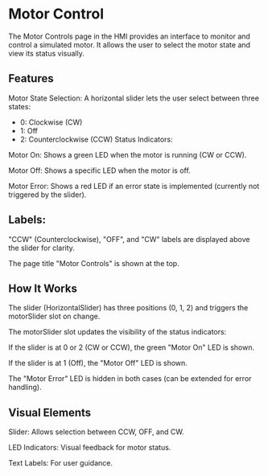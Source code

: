 # Motor Control

The Motor Controls page in the HMI provides an interface to monitor and control a simulated motor. It allows the user to select the motor state and view its status visually.

## Features

Motor State Selection:
A horizontal slider lets the user select between three states:

- 0: Clockwise (CW)
- 1: Off
- 2: Counterclockwise (CCW)
Status Indicators:

Motor On: Shows a green LED when the motor is running (CW or CCW).

Motor Off: Shows a specific LED when the motor is off.

Motor Error: Shows a red LED if an error state is implemented (currently not triggered by the slider).

## Labels:

"CCW" (Counterclockwise), "OFF", and "CW" labels are displayed above the slider for clarity.

The page title "Motor Controls" is shown at the top.

## How It Works

The slider (HorizontalSlider) has three positions (0, 1, 2) and triggers the motorSlider slot on change.

The motorSlider slot updates the visibility of the status indicators:

If the slider is at 0 or 2 (CW or CCW), the green "Motor On" LED is shown.

If the slider is at 1 (Off), the "Motor Off" LED is shown.

The "Motor Error" LED is hidden in both cases (can be extended for error handling).

## Visual Elements

Slider: Allows selection between CCW, OFF, and CW.

LED Indicators: Visual feedback for motor status.

Text Labels: For user guidance.